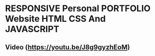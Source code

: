 # RESPONSIVE Personal PORTFOLIO Website HTML CSS And JAVASCRIPT

## Video (https://youtu.be/J8g9gyzhEoM)